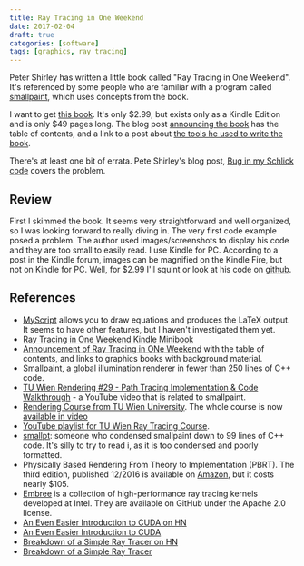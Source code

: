 ```yaml
---
title: Ray Tracing in One Weekend
date: 2017-02-04
draft: true
categories: [software]
tags: [graphics, ray tracing]
---
```


Peter Shirley has written a little book called "Ray Tracing in One Weekend". It's referenced by some people who are familiar with a program called [smallpaint](https://users.cg.tuwien.ac.at/zsolnai/gfx/smallpaint/), which uses concepts from the book.

I want to get [this book](https://smile.amazon.com/gp/product/B01B5AODD8/ref=smi_www_rco2_go_smi_2609328962?_encoding=UTF8&*Version*=1&*entries*=0&ie=UTF8). It's only $2.99, but exists only as a Kindle Edition and is only $49 pages long. The blog post [announcing the book](http://in1weekend.blogspot.com/2016/01/ray-tracing-in-one-weekend.html) has the table of contents, and a link to a post about [the tools he used to write the book](http://psgraphics.blogspot.com/2016/01/process-for-speed-writing-book.html).

There's at least one bit of errata. Pete Shirley's blog post, [Bug in my Schlick code](http://psgraphics.blogspot.com/2016/12/bug-in-my-schlick-code.html) covers the problem.

## Review

First I skimmed the book. It seems very straightforward and well organized, so I was looking forward to really diving in. The very first code example posed a problem. The author used images/screenshots to display his code and they are too small to easily read. I use Kindle for PC. According to a post in the Kindle forum, images can be magnified on the Kindle Fire, but not on Kindle for PC. Well, for $2.99 I'll squint or look at his code on [github](https://github.com/petershirley/raytracinginoneweekend).

## References

- [MyScript](http://webdemo.myscript.com/) allows you to draw equations and produces the LaTeX output. It seems to have other features, but I haven't investigated them yet.
- [Ray Tracing in One Weekend Kindle Minibook](https://smile.amazon.com/gp/product/B01B5AODD8/ref=smi_www_rco2_go_smi_2609328962?_encoding=UTF8&*Version*=1&*entries*=0&ie=UTF8)
- [Announcement of Ray Tracing in ONe Weekend](http://in1weekend.blogspot.com/2016/01/ray-tracing-in-one-weekend.html) with the table of contents, and links to graphics books with background material.
- [Smallpaint](https://users.cg.tuwien.ac.at/zsolnai/gfx/smallpaint/), a global illumination renderer in fewer than 250 lines of C++ code.
- [TU Wien Rendering #29 - Path Tracing Implementation & Code Walkthrough](https://www.youtube.com/watch?v=cDi-uti2oLQ) - a YouTube video that is related to smallpaint.
- [Rendering Course from TU Wien University](https://www.cg.tuwien.ac.at/courses/Rendering/VU.SS2016.html). The whole course is now [available in video](https://users.cg.tuwien.ac.at/zsolnai/gfx/rendering-course/)
- [YouTube playlist for TU Wien Ray Tracing Course](https://www.youtube.com/playlist?list=PLujxSBD-JXgnGmsn7gEyN28P1DnRZG7qi).
- [smallpt](http://www.kevinbeason.com/smallpt/): someone who condensed smallpaint down to 99 lines of C++ code. It's silly to try to read i, as it is too condensed and poorly formatted.
- Physically Based Rendering From Theory to Implementation (PBRT). The third edition, published 12/2016 is available on [Amazon](https://smile.amazon.com/gp/product/0128006455/ref=as_li_tl?ie=UTF8&tag=pharr-20&camp=1789&creative=9325&linkCode=as2&creativeASIN=0128006455&linkId=c4c600baa19b9d30346c1af2b5483f18), but it costs nearly $105.
- [Embree](https://embree.github.io/) is a collection of high-performance ray tracing kernels developed at Intel. They are available on GitHub under the Apache 2.0 license.
- [An Even Easier Introduction to CUDA on HN](https://news.ycombinator.com/item?id=13565763)
- [An Even Easier Introduction to CUDA](https://devblogs.nvidia.com/parallelforall/even-easier-introduction-cuda/)
- [Breakdown of a Simple Ray Tracer on HN](https://news.ycombinator.com/item?id=13563577)
- [Breakdown of a Simple Ray Tracer](http://mrl.nyu.edu/~perlin/raytrace1_breakdown/)
